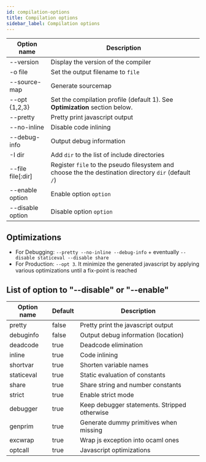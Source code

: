 ```yaml
---
id: compilation-options
title: Compilation options
sidebar_label: Compilation options
---
```



| Option name       | Description                                                                                            |
|-------------------|--------------------------------------------------------------------------------------------------------|
| --version         | Display the version of the compiler                                                                    |
| -o file           | Set the output filename to `file`                                                                      |
| --source-map      | Generate sourcemap                                                                                     |
| --opt {1,2,3}     | Set the compilation profile (default 1). See **Optimization** section below.                           |
| --pretty          | Pretty print javascript output                                                                         |
| --no-inline       | Disable code inlining                                                                                  |
| --debug-info      | Output debug information                                                                               |
| -I dir            | Add `dir` to the list of  include directories                                                          |
| --file file[:dir] | Register `file` to the pseudo filesystem  and choose the the destination directory `dir` (default `/`) |
| --enable option   | Enable option `option`                                                                                 |
| --disable option  | Disable option `option`                                                                                |

## Optimizations

 * For Debugging: `--pretty --no-inline --debug-info` + eventually `--disable staticeval --disable share`
 * For Production: `--opt 3`. It minimize the generated javascript by applying
   various optimizations until a fix-point is reached

## List of option to "--disable" or "--enable"

| Option name | Default | Description                                  |
|-------------|---------|----------------------------------------------|
| pretty      | false   | Pretty print the javascript output           |
| debuginfo   | false   | Output debug information (location)          |
| deadcode    | true    | Deadcode elimination                         |
| inline      | true    | Code inlining                                |
| shortvar    | true    | Shorten variable names                       |
| staticeval  | true    | Static evaluation of constants               |
| share       | true    | Share string and number constants            |
| strict      | true    | Enable strict mode                           |
| debugger    | true    | Keep debugger statements. Stripped otherwise |
| genprim     | true    | Generate dummy primitives when missing       |
| excwrap     | true    | Wrap js exception into ocaml ones            |
| optcall     | true    | Javascript optimizations                     |
